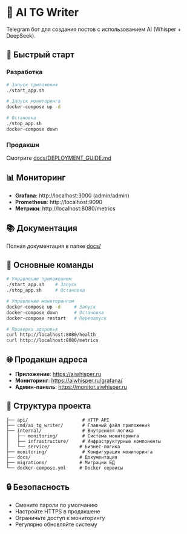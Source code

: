 # 🤖 AI TG Writer

Telegram бот для создания постов с использованием AI (Whisper + DeepSeek).

## 🚀 Быстрый старт

### Разработка
```bash
# Запуск приложения
./start_app.sh

# Запуск мониторинга
docker-compose up -d

# Остановка
./stop_app.sh
docker-compose down
```

### Продакшн
Смотрите [docs/DEPLOYMENT_GUIDE.md](docs/deployment/DEPLOYMENT_GUIDE.md)

## 📊 Мониторинг

- **Grafana**: http://localhost:3000 (admin/admin)
- **Prometheus**: http://localhost:9090
- **Метрики**: http://localhost:8080/metrics

## 📚 Документация

Полная документация в папке [docs/](docs/README.md)

## 🔧 Основные команды

```bash
# Управление приложением
./start_app.sh    # Запуск
./stop_app.sh     # Остановка

# Управление мониторингом
docker-compose up -d     # Запуск
docker-compose down      # Остановка
docker-compose restart   # Перезапуск

# Проверка здоровья
curl http://localhost:8080/health
curl http://localhost:8080/metrics
```

## 🌐 Продакшн адреса

- **Приложение**: https://aiwhisper.ru
- **Мониторинг**: https://aiwhisper.ru/grafana/
- **Админ-панель**: https://monitor.aiwhisper.ru

## 📁 Структура проекта

```
├── api/                    # HTTP API
├── cmd/ai_tg_writer/       # Главный файл приложения
├── internal/               # Внутренняя логика
│   ├── monitoring/         # Система мониторинга
│   ├── infrastructure/     # Инфраструктурные компоненты
│   └── service/           # Бизнес-логика
├── monitoring/             # Конфигурация мониторинга
├── docs/                  # Документация
├── migrations/            # Миграции БД
└── docker-compose.yml     # Docker сервисы
```

## 🔒 Безопасность

- Смените пароли по умолчанию
- Настройте HTTPS в продакшене
- Ограничьте доступ к мониторингу
- Регулярно обновляйте систему
